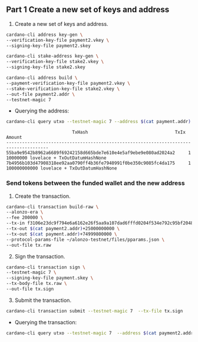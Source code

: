 ## Part 1 Create a new set of keys and address

1. Create a new set of keys and address.

```bash
cardano-cli address key-gen \
--verification-key-file payment2.vkey \
--signing-key-file payment2.skey

cardano-cli stake-address key-gen \
--verification-key-file stake2.vkey \
--signing-key-file stake2.skey

cardano-cli address build \
--payment-verification-key-file payment2.vkey \
--stake-verification-key-file stake2.vkey \
--out-file payment2.addr \
--testnet-magic 7
```
- Querying the address:
```bash
cardano-cli query utxo --testnet-magic 7 --address $(cat payment.addr)
```

```
                         TxHash                                 TxIx        Amount
--------------------------------------------------------------------------------------
55ba9e9542b8962a6689f69242158d665bde7e610e4e5af9ebe9e080ad2024a2     1        10000000 lovelace + TxOutDatumHashNone
7b4956b103d47908318ee92aa0790ff4b36fe7940991f0be350c9085fc4da175     1        100000000000 lovelace + TxOutDatumHashNone
```

### Send tokens between the funded wallet and the new address

1. Create the transaction.

```bash
cardano-cli transaction build-raw \
--alonzo-era \
--fee 200000 \
--tx-in f3106e23dc9f794e6a6162e26f5aa9a107dad6fffd0204f534e792c95bf2048f#1 \
--tx-out $(cat payment2.addr)+25000000000 \
--tx-out $(cat payment.addr)+74999800000 \
--protocol-params-file ~/alonzo-testnet/files/pparams.json \
--out-file tx.raw
```

2. Sign the transaction.

```bash
cardano-cli transaction sign \
--testnet-magic 7 \
--signing-key-file payment.skey \
--tx-body-file tx.raw \
--out-file tx.sign
```

3. Submit the transaction.

```bash
cardano-cli transaction submit --testnet-magic 7  --tx-file tx.sign
```
- Querying the transaction:

```bash
cardano-cli query utxo --testnet-magic 7  --address $(cat payment2.addr)
```
